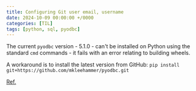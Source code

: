 ```yaml
---
title: Configuring Git user email, username
date: 2024-10-09 00:00:00 +/0000
categories: [TIL]
tags: [python, sql, pyodbc]
---
```


The current `pyodbc` version - 5.1.0 - can't be installed on Python using the standard `cmd` commands - it fails with an error relating to building wheels.

A workaround is to install the latest version from GitHub:
`pip install git+https://github.com/mkleehammer/pyodbc.git`

[Ref.](https://github.com/mkleehammer/pyodbc/issues/1382)
